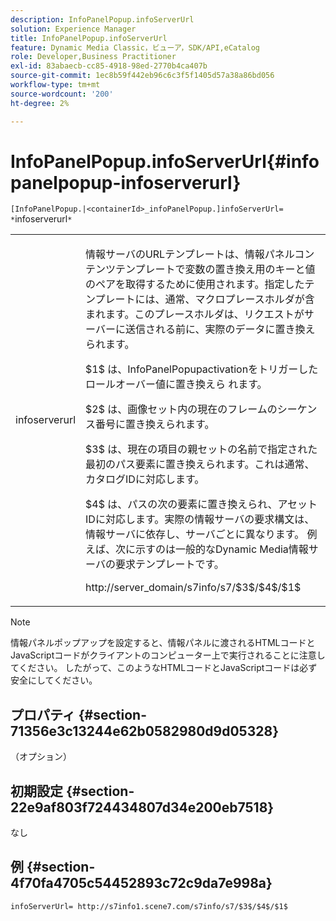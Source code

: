 ```yaml
---
description: InfoPanelPopup.infoServerUrl
solution: Experience Manager
title: InfoPanelPopup.infoServerUrl
feature: Dynamic Media Classic，ビューア，SDK/API,eCatalog
role: Developer,Business Practitioner
exl-id: 83abaecb-cc85-4918-98ed-2770b4ca407b
source-git-commit: 1ec8b59f442eb96c6c3f5f1405d57a38a86bd056
workflow-type: tm+mt
source-wordcount: '200'
ht-degree: 2%

---
```


# InfoPanelPopup.infoServerUrl{#infopanelpopup-infoserverurl}

`[InfoPanelPopup.|<containerId>_infoPanelPopup.]infoServerUrl= *`infoserverurl`*`

<table id="table_9A6258D9B0DA4A29AA8A6C9BBCFE3662"> 
 <tbody> 
  <tr> 
   <td> <p> <span class="codeph"><span class="varname"> infoserverurl</span></span> </p> </td> 
   <td> <p>情報サーバのURLテンプレートは、情報パネルコンテンツテンプレートで変数の置き換え用のキーと値のペアを取得するために使用されます。指定したテンプレートには、通常、マクロプレースホルダが含まれます。このプレースホルダは、リクエストがサーバーに送信される前に、実際のデータに置き換えられます。 </p> <p><span class="codeph"> $1$</span> は、InfoPanelPopupactivationをトリガーしたロールオーバー値に置き換えら <span class="codeph"> </span> れます。 </p> <p><span class="codeph"> $2$</span> は、画像セット内の現在のフレームのシーケンス番号に置き換えられます。 </p> <p><span class="codeph"> $3$</span> は、現在の項目の親セットの名前で指定された最初のパス要素に置き換えられます。これは通常、カタログIDに対応します。 </p> <p><span class="codeph"> $4$</span> は、パスの次の要素に置き換えられ、アセットIDに対応します。実際の情報サーバの要求構文は、情報サーバに依存し、サーバごとに異なります。 例えば、次に示すのは一般的なDynamic Media情報サーバの要求テンプレートです。 </p> <p><span class="codeph"> http://server_domain/s7info/s7/$3$/$4$/$1$</span> </p> </td> 
  </tr> 
 </tbody> 
</table>

>[!NOTE]
>
>情報パネルポップアップを設定すると、情報パネルに渡されるHTMLコードとJavaScriptコードがクライアントのコンピューター上で実行されることに注意してください。 したがって、このようなHTMLコードとJavaScriptコードは必ず安全にしてください。

## プロパティ {#section-71356e3c13244e62b0582980d9d05328}

（オプション）

## 初期設定 {#section-22e9af803f724434807d34e200eb7518}

なし

## 例 {#section-4f70fa4705c54452893c72c9da7e998a}

`infoServerUrl= http://s7info1.scene7.com/s7info/s7/$3$/$4$/$1$`

